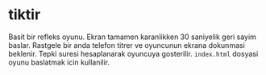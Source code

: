 # tiktir

Basit bir refleks oyunu. Ekran tamamen karanlikken 30 saniyelik geri sayim baslar. Rastgele bir anda telefon titrer ve oyuncunun ekrana dokunmasi beklenir. Tepki suresi hesaplanarak oyuncuya gosterilir. `index.html` dosyasi oyunu baslatmak icin kullanilir.
